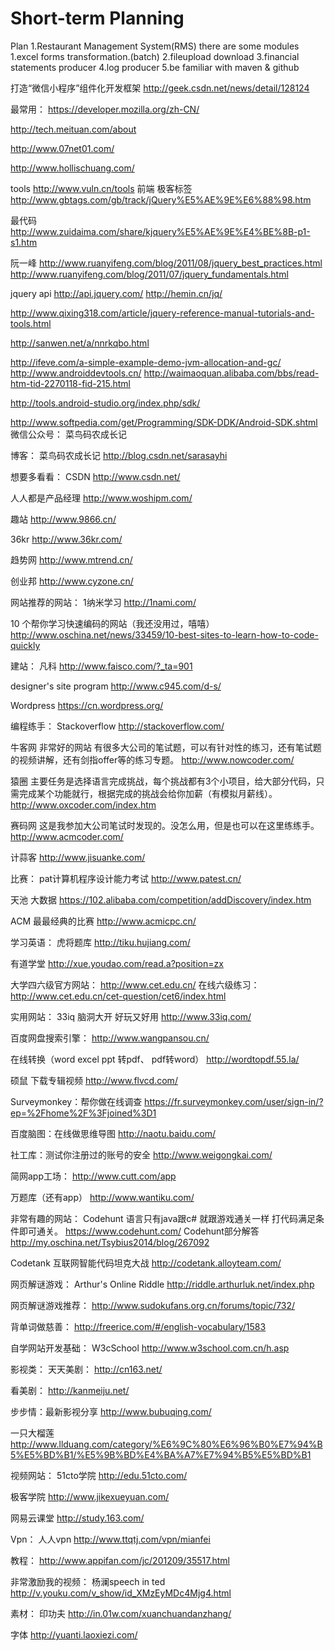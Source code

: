 # Short-term Planning
Plan
1.Restaurant Management System(RMS)
there are some modules
1.excel forms transformation.(batch)
2.fileupload download
3.financial statements producer
4.log producer
5.be familiar with maven & github 


打造“微信小程序”组件化开发框架
http://geek.csdn.net/news/detail/128124

最常用：
https://developer.mozilla.org/zh-CN/

http://tech.meituan.com/about

http://www.07net01.com/

http://www.hollischuang.com/

tools
http://www.vuln.cn/tools
前端
极客标签
http://www.gbtags.com/gb/track/jQuery%E5%AE%9E%E6%88%98.htm


最代码
http://www.zuidaima.com/share/kjquery%E5%AE%9E%E4%BE%8B-p1-s1.htm


阮一峰
http://www.ruanyifeng.com/blog/2011/08/jquery_best_practices.html
http://www.ruanyifeng.com/blog/2011/07/jquery_fundamentals.html


jquery api
http://api.jquery.com/
http://hemin.cn/jq/


http://www.qixing318.com/article/jquery-reference-manual-tutorials-and-tools.html


http://sanwen.net/a/nnrkqbo.html

http://ifeve.com/a-simple-example-demo-jvm-allocation-and-gc/
http://www.androiddevtools.cn/
http://waimaoquan.alibaba.com/bbs/read-htm-tid-2270118-fid-215.html

http://tools.android-studio.org/index.php/sdk/

http://www.softpedia.com/get/Programming/SDK-DDK/Android-SDK.shtml
微信公众号：
菜鸟码农成长记
 
博客：
菜鸟码农成长记
http://blog.csdn.net/sarasayhi
 
 
想要多看看：
CSDN
http://www.csdn.net/
 
人人都是产品经理
http://www.woshipm.com/
 
趣站
http://www.9866.cn/
 
36kr
http://www.36kr.com/
 
趋势网
http://www.mtrend.cn/
 
创业邦
http://www.cyzone.cn/
 
网站推荐的网站：
1纳米学习
http://1nami.com/
 
10 个帮你学习快速编码的网站（我还没用过，嘻嘻）
http://www.oschina.net/news/33459/10-best-sites-to-learn-how-to-code-quickly
 
 
建站：
凡科 
http://www.faisco.com/?_ta=901
 
designer's site program
http://www.c945.com/d-s/
 
Wordpress
https://cn.wordpress.org/
 
编程练手：
Stackoverflow
http://stackoverflow.com/
 
牛客网 非常好的网站 有很多大公司的笔试题，可以有针对性的练习，还有笔试题的视频讲解，还有剑指offer等的练习专题。
http://www.nowcoder.com/
 
猿圈 主要任务是选择语言完成挑战，每个挑战都有3个小项目，给大部分代码，只需完成某个功能就行，根据完成的挑战会给你加薪（有模拟月薪线）。
http://www.oxcoder.com/index.htm
 
赛码网 这是我参加大公司笔试时发现的。没怎么用，但是也可以在这里练练手。
http://www.acmcoder.com/
 
计蒜客
http://www.jisuanke.com/
 
比赛：
pat计算机程序设计能力考试
http://www.patest.cn/
 
天池 大数据
https://102.alibaba.com/competition/addDiscovery/index.htm
 
ACM 最最经典的比赛
http://www.acmicpc.cn/
 
学习英语：
虎将题库
http://tiku.hujiang.com/
 
有道学堂
http://xue.youdao.com/read.a?position=zx
 
大学四六级官方网站：
http://www.cet.edu.cn/
在线六级练习：
http://www.cet.edu.cn/cet-question/cet6/index.html
 
 
实用网站：
33iq 脑洞大开 好玩又好用
http://www.33iq.com/
 
百度网盘搜索引擎：
http://www.wangpansou.cn/
 
在线转换（word excel ppt 转pdf、 pdf转word）
http://wordtopdf.55.la/
 
硕鼠 下载专辑视频
http://www.flvcd.com/
 
Surveymonkey：帮你做在线调查
https://fr.surveymonkey.com/user/sign-in/?ep=%2Fhome%2F%3Fjoined%3D1
 
百度脑图：在线做思维导图
http://naotu.baidu.com/
 
社工库：测试你注册过的账号的安全
http://www.weigongkai.com/
 
简网app工场：
http://www.cutt.com/app
 
万题库（还有app）
http://www.wantiku.com/
 
非常有趣的网站：
Codehunt 语言只有java跟c# 就跟游戏通关一样 打代码满足条件即可通关。
https://www.codehunt.com/
Codehunt部分解答
http://my.oschina.net/Tsybius2014/blog/267092
 
Codetank 互联网智能代码坦克大战
http://codetank.alloyteam.com/
 
网页解谜游戏：
Arthur's Online Riddle
http://riddle.arthurluk.net/index.php
 
网页解谜游戏推荐：
http://www.sudokufans.org.cn/forums/topic/732/
 
背单词做慈善：
http://freerice.com/#/english-vocabulary/1583
 
自学网站开发基础：
W3cSchool
http://www.w3school.com.cn/h.asp
 
影视类：
天天美剧：
http://cn163.net/
 
看美剧：
http://kanmeiju.net/
 
步步情：最新影视分享
http://www.bubuqing.com/
 
一只大榴莲
http://www.llduang.com/category/%E6%9C%80%E6%96%B0%E7%94%B5%E5%BD%B1/%E5%9B%BD%E4%BA%A7%E7%94%B5%E5%BD%B1
 
视频网站：
51cto学院
http://edu.51cto.com/
 
极客学院
http://www.jikexueyuan.com/
 
网易云课堂
http://study.163.com/
 
Vpn：
人人vpn
http://www.ttqtj.com/vpn/mianfei
 
教程：
http://www.appifan.com/jc/201209/35517.html
 
非常激励我的视频：
杨澜speech in ted
http://v.youku.com/v_show/id_XMzEyMDc4Mjg4.html

素材：
印功夫 
http://in.01w.com/xuanchuandanzhang/
 
字体
http://yuanti.laoxiezi.com/
 
 

